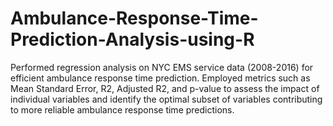 # Ambulance-Response-Time-Prediction-Analysis-using-R
Performed regression analysis on NYC EMS service data (2008-2016) for efficient ambulance response time prediction.
Employed metrics such as Mean Standard Error, R2, Adjusted R2, and p-value to assess the impact of individual variables
and identify the optimal subset of variables contributing to more reliable ambulance response time predictions.
